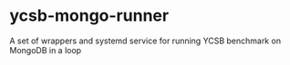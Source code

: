 # ycsb-mongo-runner
A set of wrappers and systemd service for running YCSB benchmark on MongoDB in a loop
